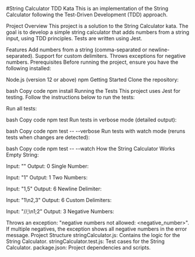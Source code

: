 #String Calculator TDD Kata
This is an implementation of the String Calculator following the Test-Driven Development (TDD) approach.

Project Overview
This project is a solution to the String Calculator kata. The goal is to develop a simple string calculator that adds numbers from a string input, using TDD principles. Tests are written using Jest.

Features
Add numbers from a string (comma-separated or newline-separated).
Support for custom delimiters.
Throws exceptions for negative numbers.
Prerequisites
Before running the project, ensure you have the following installed:

Node.js (version 12 or above)
npm
Getting Started
Clone the repository:

bash
Copy code
npm install
Running the Tests
This project uses Jest for testing. Follow the instructions below to run the tests:

Run all tests:

bash
Copy code
npm test
Run tests in verbose mode (detailed output):

bash
Copy code
npm test -- --verbose
Run tests with watch mode (reruns tests when changes are detected):

bash
Copy code
npm test -- --watch
How the String Calculator Works
Empty String:

Input: ""
Output: 0
Single Number:

Input: "1"
Output: 1
Two Numbers:

Input: "1,5"
Output: 6
Newline Delimiter:

Input: "1\n2,3"
Output: 6
Custom Delimiters:

Input: "//;\n1;2"
Output: 3
Negative Numbers:

Throws an exception: "negative numbers not allowed: <negative_number>".
If multiple negatives, the exception shows all negative numbers in the error message.
Project Structure
stringCalculator.js: Contains the logic for the String Calculator.
stringCalculator.test.js: Test cases for the String Calculator.
package.json: Project dependencies and scripts.
